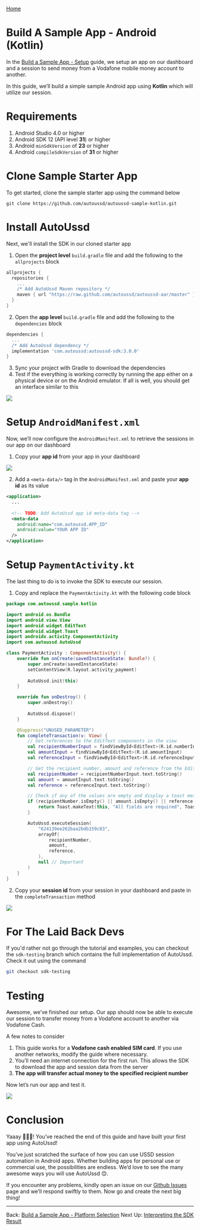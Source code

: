 [Home](./README.md)

# Build A Sample App - Android (Kotlin)

In the [Build a Sample App - Setup](./05.Build-Sample-App-Setup) guide, we setup an app on our dashboard and a session to send money from a Vodafone mobile money account to another.

In this guide, we’ll build a simple sample Android app using **Kotlin** which will utilize our session.

# Requirements

1. Android Studio 4.0 or higher
2. Android SDK 12 (API level **31**) or higher
3. Android `minSdkVersion` of **23** or higher
4. Android `compileSdkVersion` of **31** or higher

# Clone Sample Starter App

To get started, clone the sample starter app using the command below

```shell
git clone https://github.com/autoussd/autoussd-sample-kotlin.git
```

# Install AutoUssd

Next, we'll install the SDK in our cloned starter app

1. Open the **project level** `build.gradle` file and add the following to the `allprojects` block

```groovy
allprojects {
  repositories {
    ...
    /* Add AutoUssd Maven repository */
    maven { url "https://raw.github.com/autoussd/autoussd-aar/master" }
  }
}
```

2. Open the **app level** `build.gradle` file and add the following to the `dependencies` block

```groovy
dependencies {
  ...
  /* Add AutoUssd dependency */
  implementation 'com.autoussd:autoussd-sdk:3.0.0'
}
```

3. Sync your project with Gradle to download the dependencies
4. Test if the everything is working correctly by running the app either on a physical device or on the Android emulator. If all is well, you should get an interface similar to this

![](./assets/07K01.png)

# Setup `AndroidManifest.xml`

Now, we’ll now configure the `AndroidManifest.xml` to retrieve the sessions in our app on our dashboard

1. Copy your **app id** from your app in your dashboard

![](./assets/07K02.png)

2. Add a `<meta-data/>` tag in the `AndroidManifest.xml` and paste your **app id** as its value

```xml
<application>
  ...
    
  <!-- TODO: Add AutoUssd app id meta-data tag -->
  <meta-data 
    android:name="com.autoussd.APP_ID" 
    android:value="YOUR APP ID"
  />
</application>
```

# Setup `PaymentActivity.kt`

The last thing to do is to invoke the SDK to execute our session.

1. Copy and replace the `PaymentActivity.kt` with the following code block

```kotlin
package com.autoussd.sample.kotlin

import android.os.Bundle
import android.view.View
import android.widget.EditText
import android.widget.Toast
import androidx.activity.ComponentActivity
import com.autoussd.AutoUssd

class PaymentActivity : ComponentActivity() {
    override fun onCreate(savedInstanceState: Bundle?) {
        super.onCreate(savedInstanceState)
        setContentView(R.layout.activity_payment)
        
        AutoUssd.init(this)
    }

    override fun onDestroy() {
        super.onDestroy()
        
        AutoUssd.dispose()
    }

    @Suppress("UNUSED_PARAMETER")
    fun completeTransaction(v: View) {
        // Get references to the EditText components in the view
        val recipientNumberInput = findViewById<EditText>(R.id.numberInput)
        val amountInput = findViewById<EditText>(R.id.amountInput)
        val referenceInput = findViewById<EditText>(R.id.referenceInput)

        // Get the recipient number, amount and reference from the EditText components
        val recipientNumber = recipientNumberInput.text.toString()
        val amount = amountInput.text.toString()
        val reference = referenceInput.text.toString()

        // Check if any of the values are empty and display a toast message if so
        if (recipientNumber.isEmpty() || amount.isEmpty() || reference.isEmpty()) {
            return Toast.makeText(this, "All fields are required", Toast.LENGTH_LONG).show()
        }

        AutoUssd.executeSession(
            "624139ee262baa2bdb159c83",
            arrayOf(
                recipientNumber,
                amount,
                reference,
            ),
            null // Important
        )
    }
}
```

2. Copy your **session id** from your session in your dashboard and paste in the `completeTransaction` method

![](./assets/07K03.png)

# For The Laid Back Devs

If you'd rather not go through the tutorial and examples, you can checkout the `sdk-testing` branch which contains the full implementation of AutoUssd. Check it out using the command

```bash
git checkout sdk-testing
```

# Testing

Awesome, we’ve finished our setup. Our app should now be able to execute our session to transfer money from a Vodafone account to another via Vodafone Cash.

A few notes to consider

1. This guide works for a **Vodafone cash enabled SIM card**. If you use another networks, modify the guide where necessary.
2. You’ll need an internet connection for the first run. This allows the SDK to download the app and session data from the server
3. **The app will transfer actual money to the specified recipient number**

Now let’s run our app and test it.

![](./assets/07K04.png)

# Conclusion

Yaaay 🎉🎉🎉! You’ve reached the end of this guide and have built your first app using AutoUssd!

You’ve just scratched the surface of how you can use USSD session automation in Android apps. Whether building apps for personal use or commercial use, the possibilities are endless. We’d love to see the many awesome ways you will use AutoUssd 😊.

If you encounter any problems, kindly open an issue on our [Github Issues](https://github.com/autoussd/autoussd-aar/issues) page and we’ll respond swiftly to them. Now go and create the next big thing!



---

Back: [Build a Sample App - Platform Selection](./06.Build-Sample-App-Platforms.md)    Next Up: [Interpreting the SDK Result](08.Interpreting-SDK-Result.md)

